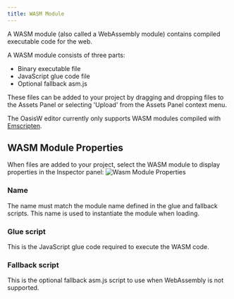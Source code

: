 ```yaml
---
title: WASM Module
---
```


A WASM module (also called a WebAssembly module) contains compiled executable code for the web.

A WASM module consists of three parts:

* Binary executable file
* JavaScript glue code file
* Optional fallback asm.js

These files can be added to your project by dragging and dropping files to the Assets Panel or selecting 'Upload' from the Assets Panel context menu.

The OasisW editor currently only supports WASM modules compiled with [Emscripten][2].

## WASM Module Properties

When files are added to your project, select the WASM module to display properties in the Inspector panel:
![Wasm Module Properties](/img/user-manual/assets/wasm-module.png)

### Name

The name must match the module name defined in the glue and fallback scripts. This name is used to instantiate the module when loading.

### Glue script

This is the JavaScript glue code required to execute the WASM code.

### Fallback script

This is the optional fallback asm.js script to use when WebAssembly is not supported.

[2]: https://emscripten.org/
